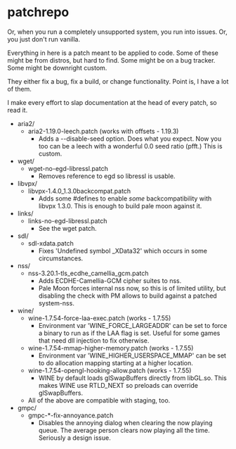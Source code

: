 # patchrepo
Or, when you run a completely unsupported system, you run into issues. Or, you just don't run vanilla.

Everything in here is a patch meant to be applied to code. Some of these might be from distros, but hard to find. Some might be on a bug tracker. Some might be downright custom.

They either fix a bug, fix a build, or change functionality. Point is, I have a lot of them.

I make every effort to slap documentation at the head of every patch, so read it.

* aria2/
    * aria2-1.19.0-leech.patch (works with offsets - 1.19.3)
        * Adds a --disable-seed option. Does what you expect. Now you too can be a leech with a wonderful 0.0 seed ratio (pfft.) This is custom.
* wget/
    * wget-no-egd-libressl.patch
        * Removes reference to egd so libressl is usable.
* libvpx/
    * libvpx-1.4.0_1.3.0backcompat.patch
        * Adds some #defines to enable *some* backcompatibility with libvpx 1.3.0. This is enough to build pale moon against it.
* links/
    * links-no-egd-libressl.patch
        * See the wget patch.
* sdl/
    * sdl-xdata.patch
        * Fixes 'Undefined symbol _XData32' which occurs in some circumstances.
* nss/
    * nss-3.20.1-tls_ecdhe_camellia_gcm.patch
        * Adds ECDHE-Camellia-GCM cipher suites to nss.
        * Pale Moon forces internal nss now, so this is of limited utility, but disabling the check with PM allows to build against a patched system-nss.
* wine/
    * wine-1.7.54-force-laa-exec.patch (works - 1.7.55)
        * Environment var 'WINE_FORCE_LARGEADDR' can be set to force a binary to run as if the LAA flag is set. Useful for some games that need dll injection to fix otherwise.
    * wine-1.7.54-mmap-higher-memory.patch (works - 1.7.55)
        * Environment var 'WINE_HIGHER_USERSPACE_MMAP' can be set to do allocation mapping starting at a higher location.
    * wine-1.7.54-opengl-hooking-allow.patch (works - 1.7.55)
        * WINE by default loads glSwapBuffers directly from libGL.so. This makes WINE use RTLD_NEXT so preloads can override glSwapBuffers.
    * All of the above are compatible with staging, too.
* gmpc/
    * gmpc-*-fix-annoyance.patch
        * Disables the annoying dialog when clearing the now playing queue. The average person clears now playing all the time. Seriously a design issue.
